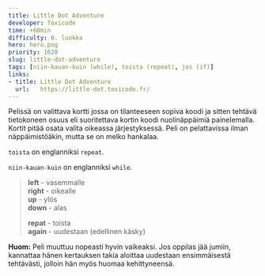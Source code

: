 ```yaml
---
title: Little Dot Adventure
developer: Toxicode
time: +60min
difficulty: 6. luokka
hero: hero.png
priority: 1620
slug: little-dot-adventure
tags: [niin-kauan-kuin (while), toista (repeat), jos (if)]
links:
- title: Little Dot Adventure
  url:   https://little-dot.toxicode.fr/
---
```


Pelissä on valittava kortti jossa on tilanteeseen sopiva koodi ja sitten tehtävä tietokoneen osuus eli suoritettava kortin koodi nuolinäppäimiä painelemalla. Kortit pitää osata valita oikeassa järjestyksessä. Peli on pelattavissa ilman näppäimistöäkin, mutta se on melko hankalaa.

`toista` on englanniksi `repeat`.

`niin-kauan-kuin` on englanniksi `while`.


> **left** - vasemmalle \
> **right** - oikealle \
> **up** - ylös \
> **down** - alas
>
> **repat** - toista \
> **again** - uudestaan (edellinen käsky)

**Huom:** Peli muuttuu nopeasti hyvin vaikeaksi. Jos oppilas jää jumiin, kannattaa hänen kertauksen takia aloittaa uudestaan ensimmäisestä tehtävästi, jolloin hän myös huomaa kehittyneensä.
